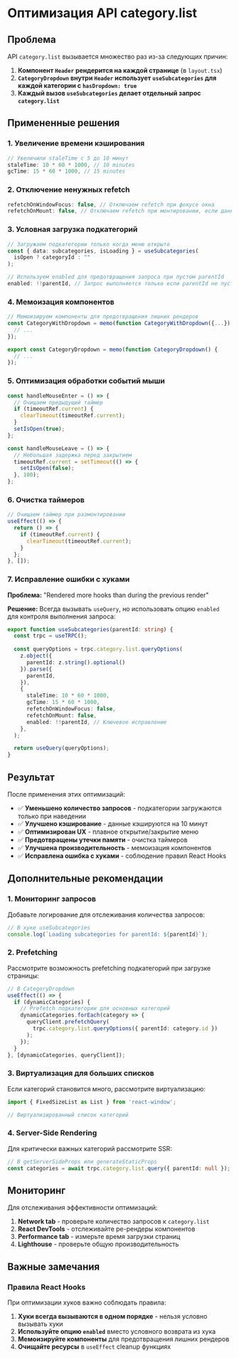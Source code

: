 # Оптимизация API category.list

## Проблема

API `category.list` вызывается множество раз из-за следующих причин:

1. **Компонент `Header` рендерится на каждой странице** (в `layout.tsx`)
2. **`CategoryDropdown` внутри `Header` использует `useSubcategories` для каждой категории с `hasDropdown: true`**
3. **Каждый вызов `useSubcategories` делает отдельный запрос `category.list`**

## Примененные решения

### 1. Увеличение времени кэширования

```typescript
// Увеличили staleTime с 5 до 10 минут
staleTime: 10 * 60 * 1000, // 10 minutes
gcTime: 15 * 60 * 1000, // 15 minutes
```

### 2. Отключение ненужных refetch

```typescript
refetchOnWindowFocus: false, // Отключаем refetch при фокусе окна
refetchOnMount: false, // Отключаем refetch при монтировании, если данные уже есть
```

### 3. Условная загрузка подкатегорий

```typescript
// Загружаем подкатегории только когда меню открыто
const { data: subcategories, isLoading } = useSubcategories(
  isOpen ? categoryId : ""
);

// Используем enabled для предотвращения запроса при пустом parentId
enabled: !!parentId, // Запрос выполняется только если parentId не пустой
```

### 4. Мемоизация компонентов

```typescript
// Мемоизируем компоненты для предотвращения лишних рендеров
const CategoryWithDropdown = memo(function CategoryWithDropdown({...}) {
  // ...
});

export const CategoryDropdown = memo(function CategoryDropdown() {
  // ...
});
```

### 5. Оптимизация обработки событий мыши

```typescript
const handleMouseEnter = () => {
  // Очищаем предыдущий таймер
  if (timeoutRef.current) {
    clearTimeout(timeoutRef.current);
  }
  setIsOpen(true);
};

const handleMouseLeave = () => {
  // Небольшая задержка перед закрытием
  timeoutRef.current = setTimeout(() => {
    setIsOpen(false);
  }, 100);
};
```

### 6. Очистка таймеров

```typescript
// Очищаем таймер при размонтировании
useEffect(() => {
  return () => {
    if (timeoutRef.current) {
      clearTimeout(timeoutRef.current);
    }
  };
}, []);
```

### 7. Исправление ошибки с хуками

**Проблема:** "Rendered more hooks than during the previous render"

**Решение:** Всегда вызывать `useQuery`, но использовать опцию `enabled` для контроля выполнения запроса:

```typescript
export function useSubcategories(parentId: string) {
  const trpc = useTRPC();
  
  const queryOptions = trpc.category.list.queryOptions(
    z.object({
      parentId: z.string().optional()
    }).parse({
      parentId,
    }),
    {
      staleTime: 10 * 60 * 1000,
      gcTime: 15 * 60 * 1000,
      refetchOnWindowFocus: false,
      refetchOnMount: false,
      enabled: !!parentId, // Ключевое исправление
    },
  );

  return useQuery(queryOptions);
}
```

## Результат

После применения этих оптимизаций:

- ✅ **Уменьшено количество запросов** - подкатегории загружаются только при наведении
- ✅ **Улучшено кэширование** - данные кэшируются на 10 минут
- ✅ **Оптимизирован UX** - плавное открытие/закрытие меню
- ✅ **Предотвращены утечки памяти** - очистка таймеров
- ✅ **Улучшена производительность** - мемоизация компонентов
- ✅ **Исправлена ошибка с хуками** - соблюдение правил React Hooks

## Дополнительные рекомендации

### 1. Мониторинг запросов

Добавьте логирование для отслеживания количества запросов:

```typescript
// В хуке useSubcategories
console.log(`Loading subcategories for parentId: ${parentId}`);
```

### 2. Prefetching

Рассмотрите возможность prefetching подкатегорий при загрузке страницы:

```typescript
// В CategoryDropdown
useEffect(() => {
  if (dynamicCategories) {
    // Prefetch подкатегории для основных категорий
    dynamicCategories.forEach(category => {
      queryClient.prefetchQuery(
        trpc.category.list.queryOptions({ parentId: category.id })
      );
    });
  }
}, [dynamicCategories, queryClient]);
```

### 3. Виртуализация для больших списков

Если категорий становится много, рассмотрите виртуализацию:

```typescript
import { FixedSizeList as List } from 'react-window';

// Виртуализированный список категорий
```

### 4. Server-Side Rendering

Для критически важных категорий рассмотрите SSR:

```typescript
// В getServerSideProps или generateStaticProps
const categories = await trpc.category.list.query({ parentId: null });
```

## Мониторинг

Для отслеживания эффективности оптимизаций:

1. **Network tab** - проверьте количество запросов к `category.list`
2. **React DevTools** - отслеживайте ре-рендеры компонентов
3. **Performance tab** - измерьте время загрузки страниц
4. **Lighthouse** - проверьте общую производительность

## Важные замечания

### Правила React Hooks

При оптимизации хуков важно соблюдать правила:

1. **Хуки всегда вызываются в одном порядке** - нельзя условно вызывать хуки
2. **Используйте опцию `enabled`** вместо условного возврата из хука
3. **Мемоизируйте компоненты** для предотвращения лишних рендеров
4. **Очищайте ресурсы** в `useEffect` cleanup функциях 